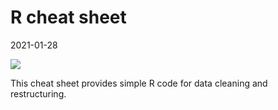 
<!-- README.md is generated from README.Rmd. Please edit that file -->

# R cheat sheet

2021-01-28

![](https://img.shields.io/badge/Louis%20Stokes%20Cleveland%20VA%20Medical%20Center-Cleveland%20VA%20CV%20Research%20Group-yellow.svg)

This cheat sheet provides simple R code for data cleaning and
restructuring.
